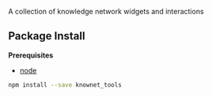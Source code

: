 A collection of knowledge network widgets and interactions

Package Install
---------------

**Prerequisites**
- [node](http://nodejs.org/)

```bash
npm install --save knownet_tools
```
